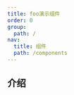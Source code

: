 ```yaml
---
title: foo演示组件
order: 0
group:
  path: /
nav:
  title: 组件
  path: /components
---
```


## 介绍

<code src="../demos/base.tsx" />

<API src="./index.tsx"></API>
